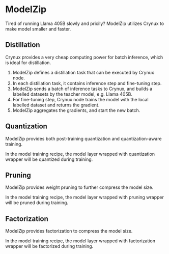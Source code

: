 # ModelZip

Tired of running Llama 405B slowly and pricily? ModelZip utilizes Crynux to make model smaller and faster.

## Distillation

Crynux provides a very cheap computing power for batch inference, which is ideal for distillation.

1. ModelZip defines a distillation task that can be executed by Crynux node.
2. In each distillation task, it contains inference step and fine-tuning step.
3. ModelZip sends a batch of inference tasks to Crynux, and builds a labelled datasets by the teacher model, e.g. Llama 405B.
4. For fine-tuning step, Crynux node trains the model with the local labelled dataset and returns the gradient.
5. ModelZip aggregates the gradients, and start the new batch.

## Quantization

ModelZip provides both post-training quantization and quantization-aware training.

In the model training recipe, the model layer wrapped with quantization wrapper will be quantized during training.

## Pruning

ModelZip provides weight pruning to further compress the model size.

In the model training recipe, the model layer wrapped with pruning wrapper will be pruned during training.

## Factorization

ModelZip provides factorization to compress the model size.

In the model training recipe, the model layer wrapped with factorization wrapper will be factorized during training.




